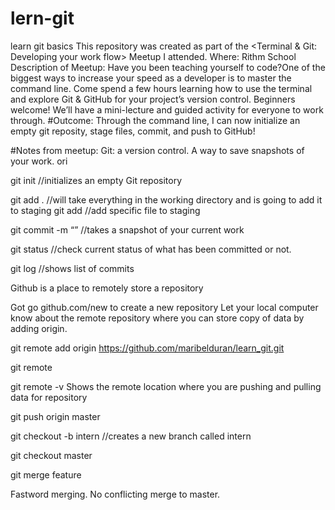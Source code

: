 # lern-git
learn git basics
This repository was created as part of the <Terminal & Git: Developing your work flow> Meetup I attended.
Where: Rithm School
Description of Meetup:
Have you been teaching yourself to code?One of the biggest ways to increase your speed as a developer is to master the command line. Come spend a few hours learning how to use the terminal and explore Git & GitHub for your project’s version control. Beginners welcome! We’ll have a mini-lecture and guided activity for everyone to work through. #Outcome: Through the command line, I can now initialize an empty git reposity, stage files, commit, and push to GitHub!

#Notes from meetup: Git: a version control. A way to save snapshots of your work. ori

git init //initializes an empty Git repository

git add . //will take everything in the working directory and is going to add it to staging git add //add specific file to staging

git commit -m “” //takes a snapshot of your current work

git status //check current status of what has been committed or not.

git log //shows list of commits

Github is a place to remotely store a repository

Got go github.com/new to create a new repository Let your local computer know about the remote repository where you can store copy of data by adding origin.

git remote add origin https://github.com/maribelduran/learn_git.git

git remote

git remote -v Shows the remote location where you are pushing and pulling data for repository

git push origin master

git checkout -b intern //creates a new branch called intern

git checkout master

git merge feature

Fastword merging. No conflicting merge to master.

